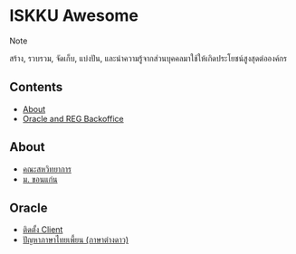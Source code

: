 # ISKKU Awesome

> [!NOTE]
> สร้าง, รวบรวม, จัดเก็บ, แบ่งปัน, และนำความรู้จากส่วนบุคคลมาใช้ให้เกิดประโยชน์สูงสุดต่อองค์กร

## Contents

- [About](#about)
- [Oracle and REG Backoffice](#oracle)

## About

- [คณะสหวิทยาการ](https://www.is.kku.ac.th)
- [ม. ขอนแก่น](https://www.kku.ac.th)

## Oracle

- [ติดตั้ง Client](https://github.com/it-nkc/KM/tree/main/oracle/client)
- [ปัญหาภาษาไทยเพี้ยน (ภาษาต่างดาว)](https://github.com/it-nkc/KM/tree/main/oracle/thai-language)
